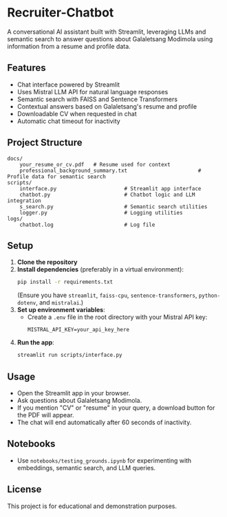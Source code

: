 # Recruiter-Chatbot

A conversational AI assistant built with Streamlit, leveraging LLMs and semantic search to answer questions about Galaletsang Modimola using information from a resume and profile data.

## Features
- Chat interface powered by Streamlit
- Uses Mistral LLM API for natural language responses
- Semantic search with FAISS and Sentence Transformers
- Contextual answers based on Galaletsang's resume and profile
- Downloadable CV when requested in chat
- Automatic chat timeout for inactivity

## Project Structure
```
docs/
    your_resume_or_cv.pdf   # Resume used for context
    professional_background_summary.txt                       # Profile data for semantic search
scripts/
    interface.py                      # Streamlit app interface
    chatbot.py                        # Chatbot logic and LLM integration
    s_search.py                       # Semantic search utilities
    logger.py                         # Logging utilities
logs/
    chatbot.log                       # Log file
```

## Setup
1. **Clone the repository**
2. **Install dependencies** (preferably in a virtual environment):
   ```sh
   pip install -r requirements.txt
   ```
   (Ensure you have `streamlit`, `faiss-cpu`, `sentence-transformers`, `python-dotenv`, and `mistralai`.)
3. **Set up environment variables**:
   - Create a `.env` file in the root directory with your Mistral API key:
     ```env
     MISTRAL_API_KEY=your_api_key_here
     ```
4. **Run the app**:
   ```sh
   streamlit run scripts/interface.py
   ```

## Usage
- Open the Streamlit app in your browser.
- Ask questions about Galaletsang Modimola.
- If you mention "CV" or "resume" in your query, a download button for the PDF will appear.
- The chat will end automatically after 60 seconds of inactivity.

## Notebooks
- Use `notebooks/testing_grounds.ipynb` for experimenting with embeddings, semantic search, and LLM queries.

## License
This project is for educational and demonstration purposes.
